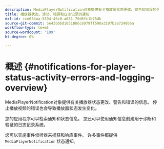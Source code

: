 ```yaml
---
description: MediaPlayerNotification对象提供有关播放器状态更改、警告和错误的信息。 停止播放视频的错误也会导致播放器状态发生变化。
title: 播放器状态、活动、错误和日志记录的通知
exl-id: cce634aa-5394-46c0-a031-70d6fc1b754b
source-git-commit: be43bbbd1051886c8979ff590a3197b2a7249b6a
workflow-type: tm+mt
source-wordcount: '109'
ht-degree: 0%

---
```


# 概述 {#notifications-for-player-status-activity-errors-and-logging-overview}

MediaPlayerNotification对象提供有关播放器状态更改、警告和错误的信息。 停止播放视频的错误也会导致播放器状态发生变化。

您的应用程序可以检索通知和状态信息。 您还可以使用通知信息创建用于诊断和验证的日志记录系统。

您可以实施事件侦听器来捕获和响应事件。 许多事件都提供 `MediaPlayerNotification` 状态通知。
